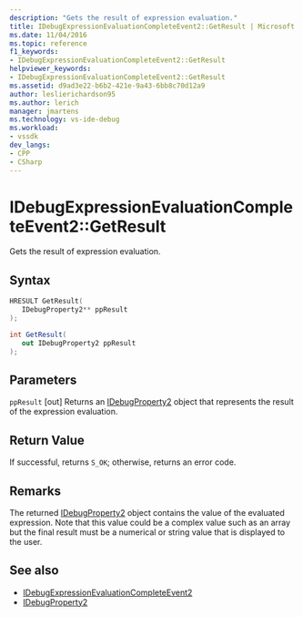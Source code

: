 ```yaml
---
description: "Gets the result of expression evaluation."
title: IDebugExpressionEvaluationCompleteEvent2::GetResult | Microsoft Docs
ms.date: 11/04/2016
ms.topic: reference
f1_keywords:
- IDebugExpressionEvaluationCompleteEvent2::GetResult
helpviewer_keywords:
- IDebugExpressionEvaluationCompleteEvent2::GetResult
ms.assetid: d9ad3e22-b6b2-421e-9a43-6bb8c70d12a9
author: leslierichardson95
ms.author: lerich
manager: jmartens
ms.technology: vs-ide-debug
ms.workload:
- vssdk
dev_langs:
- CPP
- CSharp
---
```

# IDebugExpressionEvaluationCompleteEvent2::GetResult
Gets the result of expression evaluation.

## Syntax

```cpp
HRESULT GetResult( 
   IDebugProperty2** ppResult
);
```

```csharp
int GetResult( 
   out IDebugProperty2 ppResult
);
```

## Parameters
`ppResult`
[out] Returns an [IDebugProperty2](../../../extensibility/debugger/reference/idebugproperty2.md) object that represents the result of the expression evaluation.

## Return Value
 If successful, returns `S_OK`; otherwise, returns an error code.

## Remarks
 The returned [IDebugProperty2](../../../extensibility/debugger/reference/idebugproperty2.md) object contains the value of the evaluated expression. Note that this value could be a complex value such as an array but the final result must be a numerical or string value that is displayed to the user.

## See also
- [IDebugExpressionEvaluationCompleteEvent2](../../../extensibility/debugger/reference/idebugexpressionevaluationcompleteevent2.md)
- [IDebugProperty2](../../../extensibility/debugger/reference/idebugproperty2.md)
